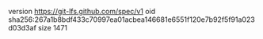 version https://git-lfs.github.com/spec/v1
oid sha256:267a1b8bdf433c70997ea01acbea146681e6551f120e7b92f5f91a023d03d3af
size 1471
